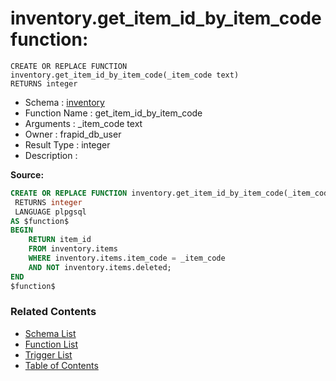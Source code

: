 # inventory.get_item_id_by_item_code function:

```plpgsql
CREATE OR REPLACE FUNCTION inventory.get_item_id_by_item_code(_item_code text)
RETURNS integer
```
* Schema : [inventory](../../schemas/inventory.md)
* Function Name : get_item_id_by_item_code
* Arguments : _item_code text
* Owner : frapid_db_user
* Result Type : integer
* Description : 


**Source:**
```sql
CREATE OR REPLACE FUNCTION inventory.get_item_id_by_item_code(_item_code text)
 RETURNS integer
 LANGUAGE plpgsql
AS $function$
BEGIN
    RETURN item_id
    FROM inventory.items
    WHERE inventory.items.item_code = _item_code
	AND NOT inventory.items.deleted;
END
$function$

```

### Related Contents
* [Schema List](../../schemas.md)
* [Function List](../../functions.md)
* [Trigger List](../../triggers.md)
* [Table of Contents](../../README.md)

